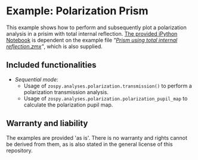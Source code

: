 # Example: Polarization Prism

This example shows how to perform and subsequently plot a polarization analysis in a prisim with total internal reflection. [The provided iPython Notebook](polarization_prism_example.ipynb) is dependent on the example file _"[Prism using total internal reflection.zmx](Prism%20using%20total%20internal%20reflection.zmx)"_, which is also supplied. 

## Included functionalities
* _Sequential mode_:
  - Usage of `zospy.analyses.polarization.transmission()` to perform a polarization transmission analysis.
  - Usage of `zospy.analyses.polarization.polarization_pupil_map` to calculate the polarization pupil map.


## Warranty and liability
The examples are provided 'as is'. There is no warranty and rights cannot be derived from them, as is also stated in the general license of this repository.

